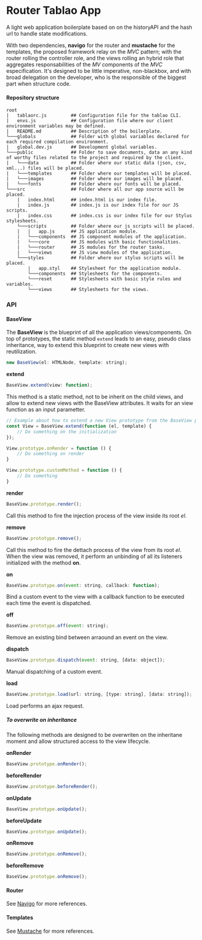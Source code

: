 # Router Tablao App

A light web application boilerplate based on on the historyAPI and the hash url to handle state modifications. 

With two dependencies, **navigo** for the router and **mustache** for the templates, the proposed framework relay on the *MVC* pattern; with the router rolling the controller role, and the views rolling an hybrid role that aggregates responsabilities of the *MV* components of the *MVC* especification. It's designed to be little imperative, non-blackbox, and with broad delegation on the developer, who is the responsible of the biggest part when structure code.

#### Repository structure
```
root
|   tablaorc.js         ## Configuration file for the tablao CLI.
|   envs.js             ## Configuration file where our client environment variables may be defined.
|   README.md           ## Description of the boilerplate.
└───globals             ## Folder with global variables declared for each required compilation environment.
|   global.dev.js       ## Development global variables.
└───public              ## Folder to save documents, data an any kind of worthy files related to the project and required by the client.
|   └───data            ## Folder where our static data (json, csv, xml...) files will be placed.
|   └───templates       ## Folder where our templates will be placed.
|   └───images          ## Folder where our images will be placed.
|   └───fonts           ## Folder where our fonts will be placed.
└───src                 ## Folder where all our app source will be placed.
    |   index.html      ## index.html is our index file.
    |   index.js        ## index.js is our index file for our JS scripts.
    |   index.css       ## index.css is our index file for our Stylus stylesheets.
    └───scripts         ## Folder where our js scripts will be placed.
    |   |   app.js      ## JS application module.
    |   └───components  ## JS component modules of the application. 
    |   └───core        ## JS modules with basic functionalities.
    |   └───router      ## JS modules for the router tasks.
    |   └───views       ## JS view modules of the application.
    └───styles          ## Folder where our stylus scripts will be placed.
        |   app.styl    ## Stylesheet for the application module.
        └───components  ## Stylesheets for the components.
        └───reset       ## Stylesheets with basic style rules and variables.
        └───views       ## Stylesheets for the views.
```

### API

#### BaseView

The **BaseView** is the blueprint of all the application views/components. On top of prototypes, the static method `extend` leads to an easy, pseudo class inheritance, way to extend this blueprint to create new views with reutilization.
```javascript
new BaseView(el: HTMLNode, template: string);
```

**extend**
```javascript
BaseView.extend(view: function);
```
This method is a static method, not to be inherit on the child views, and allow to extend new views with the BaseView attributes. It waits for an view function as an input parametter.

```javascript
// Example about how to extend a new View prototype from the BaseView prototype.
const View = BaseView.extend(function (el, template) {
    // Do something on the initialization
});

View.prototype.onRender = function () {
    // Do something on render
}

View.prototype.customMethod = function () {
    // Do something
}
```

**render**
```javascript
BaseView.prototype.render();
```
Call this method to fire the injection process of the view inside its root *el*.

**remove**
```javascript
BaseView.prototype.remove();
```
Call this method to fire the dettach process of the view from its root *el*. When the view was removed, it perform an unbinding of all its listeners initialized with the method **on**.

**on**
```javascript
BaseView.prototype.on(event: string, callback: function);
```
Bind a custom event to the view with a callback function to be executed each time the event is dispatched.

**off**
```javascript
BaseView.prototype.off(event: string);
```
Remove an existing bind between arraound an event on the view.

**dispatch**
```javascript
BaseView.prototype.dispatch(event: string, [data: object]);
```
Manual dispatching of a custom event.

**load**
```javascript
BaseView.prototype.load(url: string, [type: string], [data: string]);
```
Load performs an ajax request.

##### To overwrite on inheritance
The following methods are designed to be overwriten on the inheritane moment and allow structured access to the view lifecycle.

**onRender**
```javascript
BaseView.prototype.onRender();
```

**beforeRender**
```javascript
BaseView.prototype.beforeRender();
```

**onUpdate**
```javascript
BaseView.prototype.onUpdate();
```

**beforeUpdate**
```javascript
BaseView.prototype.onUpdate();
```

**onRemove**
```javascript
BaseView.prototype.onRemove();
```

**beforeRemove**
```javascript
BaseView.prototype.onRemove();
```

#### Router

See [Navigo](https://github.com/krasimir/navigo) for more references.

#### Templates

See [Mustache](https://github.com/janl/mustache.js/) for more references.
